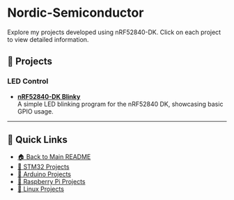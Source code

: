 # Nordic-Semiconductor
Explore my projects developed using nRF52840-DK. Click on each project to view detailed information.

## 📌 Projects

### **LED Control**

- [**nRF52840-DK Blinky**](https://github.com/Amid68/nRF52840-DK-Blinky)  
  A simple LED blinking program for the nRF52840 DK, showcasing basic GPIO usage.
  
---

## 🔗 Quick Links

- [🏠 Back to Main README](https://github.com/Amid68/Amid68/blob/main/README.md)
- [📁 STM32 Projects](https://github.com/Amid68/STM32/blob/main/README.md)
- [📁 Arduino Projects](https://github.com/Amid68/Arduino/blob/main/README.md)
- [📁 Raspberry Pi Projects](https://github.com/Amid68/Raspberry-Pi/blob/main/README.md)
- [📁 Linux Projects](https://github.com/Amid68/Linux-Projects)
